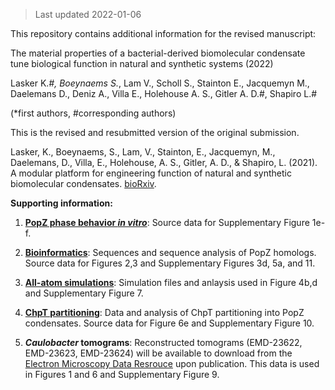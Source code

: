 

>Last updated 2022-01-06


This repository contains additional information for the revised manuscript:

The material properties of a bacterial-derived biomolecular condensate tune biological function in natural and synthetic systems (2022)

Lasker K.*#, Boeynaems S.*, Lam V., Scholl S., Stainton E., Jacquemyn M., Daelemans D., Deniz A., Villa E., Holehouse A. S., Gitler A. D.#, Shapiro L.#

(*first authors, #corresponding authors)

This is the revised and resubmitted version of the original submission.

Lasker, K., Boeynaems, S., Lam, V., Stainton, E., Jacquemyn, M., Daelemans, D., Villa, E., Holehouse, A. S., Gitler, A. D., & Shapiro, L. (2021). A modular platform for engineering function of natural and synthetic biomolecular condensates. [bioRxiv](https://www.biorxiv.org/content/10.1101/2021.02.03.429226v1).

**Supporting information:**

1. [**PopZ phase behavior _in vitro_**](https://github.com/LaskerLab/doi_10.1101_2021.02.03.429226_SI/tree/main/data/PopZ_phase_behavior_in_vitro_source_data): Source data for Supplementary Figure 1e-f.

2. [**Bioinformatics**](https://github.com/LaskerLab/doi_10.1101_2021.02.03.429226_SI/blob/main/data/popz_all_idrs_based_on_08_21_2020_analysis_with_taxo.xlsx): Sequences and sequence analysis of PopZ homologs. Source data for Figures 2,3 and Supplementary Figures 3d, 5a, and 11.

3. [**All-atom simulations**](https://github.com/holehouse-lab/supportingdata/tree/master/2022/lasker_boeynaems_2022): Simulation files and anlaysis used in Figure 4b,d and Supplementary Figure 7.

4. [**ChpT partitioning**](https://github.com/LaskerLab/doi_10.1101_2021.02.03.429226_SI/tree/main/data/ChpT_partitioning): Data and analysis of ChpT partitioning into PopZ condensates. Source data for Figure 6e and Supplementary Figure 10.

5. **_Caulobacter_ tomograms**: Reconstructed tomograms (EMD-23622, EMD-23623, EMD-23624) will be available to download from the [Electron Microscopy Data Resrouce](https://www.emdataresource.org/index.html) upon publication. This data is used in Figures 1 and 6 and Supplementary Figure 9.


